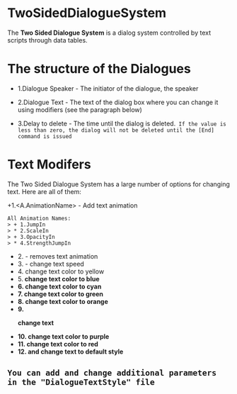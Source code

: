 # TwoSidedDialogueSystem

The **Two Sided Dialogue System** is a dialog system controlled by text scripts through data tables.

# The structure of the Dialogues
+ 1.Dialogue Speaker - The initiator of the dialogue, the speaker
* 2.Dialogue Text - The text of the dialog box where you can change it using modifiers (see the paragraph below)
+ 3.Delay to delete - The time until the dialog is deleted.` If the value is less than zero, the dialog will not be deleted until the [End] command is issued`

# Text Modifers
The Two Sided Dialogue System has a large number of options for changing text. Here are all of them:

+1.<A.AnimationName> - Add text animation
```
All Animation Names:
> + 1.JumpIn
> * 2.ScaleIn
> + 3.OpacityIn
> * 4.StrengthJumpIn
```
+ 2.<Static> - removes text animation
+ 3.<Speed number> - change text speed
+ 4.<y> change text color to yellow
+ 5.<b> change text color to blue
+ 6.<c> change text color to cyan
+ 7.<g> change text color to green
+ 8.<o> change text color to orange
+ 9.<p> change text
+ 10.<v> change text color to purple
+ 11.<r> change text color to red
+ 12.<Default> and <def> change text to default style

## `You can add and change additional parameters in the "DialogueTextStyle" file`

